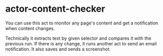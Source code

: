 # actor-content-checker
You can use this act to monitor any page's content and get a notification when content changes.

Technically it extracts text by given selector and compares it with the previous run. If there is any change, it runs another act to send an email notification. It also saves and sends a screenshot.
